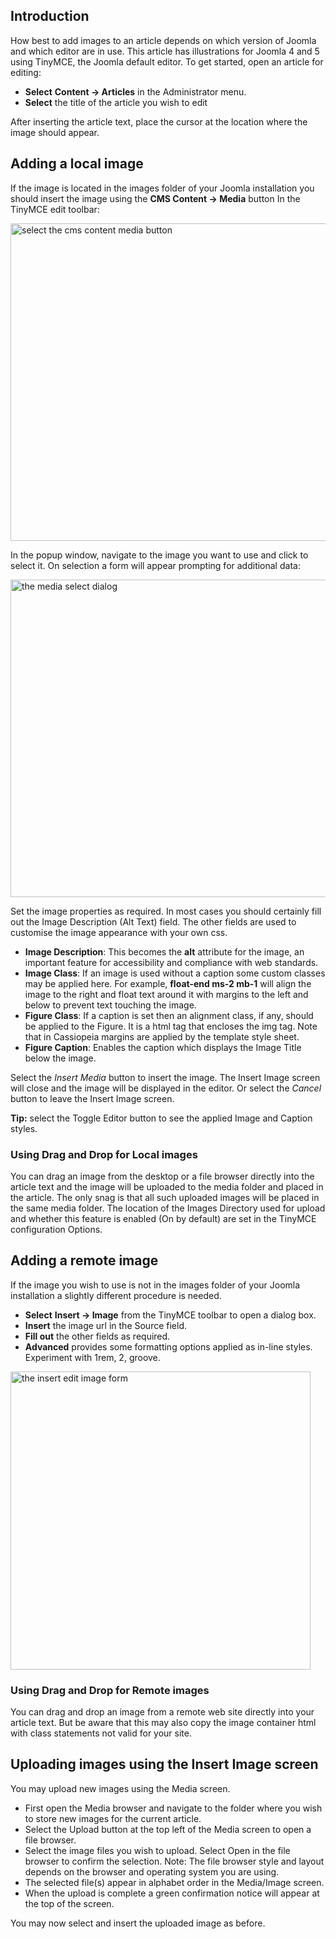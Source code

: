 <!-- Filename: Adding_an_image_to_an_article / Display title: Adding an image to an article -->

## Introduction

How best to add images to an article depends on which version of Joomla
and which editor are in use. This article has illustrations for Joomla
4 and 5 using TinyMCE, the Joomla default editor. To get started, open an
article for editing:

- **Select** **Content **→** Articles** in the Administrator menu.
- **Select** the title of the article you wish to edit

After inserting the article text, place the cursor at the location where
the image should appear.

## Adding a local image

If the image is located in the images folder of your Joomla installation
you should insert the image using the **CMS Content **→** Media** button
In the TinyMCE edit toolbar:

<img
src="https://docs.joomla.org/images/5/5e/Adding-an-image-to-an-article-cms-content-media.png"
decoding="async" data-file-width="1000" data-file-height="508"
width="1000" height="508" alt="select the cms content media button" />

In the popup window, navigate to the image you want to use and click to
select it. On selection a form will appear prompting for additional
data:

<img
src="https://docs.joomla.org/images/d/d4/Adding-an-image-to-an-article-selected-image.png"
decoding="async" data-file-width="1000" data-file-height="508"
width="1000" height="508" alt="the media select dialog" />

Set the image properties as required. In most cases you should certainly
fill out the Image Description (Alt Text) field. The other fields are
used to customise the image appearance with your own css.

- **Image Description**: This becomes the **alt** attribute for the
  image, an important feature for accessibility and compliance with web
  standards.
- **Image Class**: If an image is used without a caption some custom
  classes may be applied here. For example, **float-end ms-2 mb-1** will
  align the image to the right and float text around it with margins to the
  left and below to prevent text touching the image.
- **Figure Class**: If a caption is set then an alignment class, if any,
  should be applied to the Figure. It is a html tag that encloses the
  img tag. Note that in Cassiopeia margins are applied by the template
  style sheet.
- **Figure Caption**: Enables the caption which displays the Image Title
  below the image.

Select the *Insert Media* button to insert the image. The Insert Image
screen will close and the image will be displayed in the editor. Or
select the *Cancel* button to leave the Insert Image screen.

**Tip:** select the Toggle Editor button to see the applied Image and
Caption styles.

### Using Drag and Drop for Local images

You can drag an image from the desktop or
a file browser directly into the article text and the image will be
uploaded to the media folder and placed in the article. The only snag is
that all such uploaded images will be placed in the same media folder.
The location of the Images Directory used for upload and whether this
feature is enabled (On by default) are set in the TinyMCE configuration
Options.

## Adding a remote image

If the image you wish to use is not in the images folder of your Joomla
installation a slightly different procedure is needed.

- **Select** **Insert **→** Image** from the TinyMCE toolbar to open a
  dialog box.
- **Insert** the image url in the Source field.
- **Fill out** the other fields as required.
- **Advanced** provides some formatting options applied as in-line
  styles. Experiment with 1rem, 2, groove.

<img
src="https://docs.joomla.org/images/3/39/Adding-an-image-to-an-article-insert-edit-image.png"
class="thumbborder" decoding="async" data-file-width="480"
data-file-height="477" width="480" height="477"
alt="the insert edit image form" />

### Using Drag and Drop for Remote images

You can drag and drop an image from a remote web site directly into your
article text. But be aware that this may also copy the image container
html with class statements not valid for your site.

## Uploading images using the Insert Image screen

You may upload new images using the Media screen.

- First open the Media browser and navigate to the folder where you wish
  to store new images for the current article.
- Select the Upload button at the top left of the Media screen to open a
  file browser.
- Select the image files you wish to upload. Select Open in the file
  browser to confirm the selection. Note: The file browser style and
  layout depends on the browser and operating system you are using.
- The selected file(s) appear in alphabet order in the Media/Image
  screen.
- When the upload is complete a green confirmation notice will appear at
  the top of the screen.

You may now select and insert the uploaded image as before.
